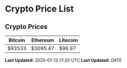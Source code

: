 # Crypto Price List

## Crypto Prices
| Bitcoin | Ethereum | Litecoin |
| ------- | -------- | -------- |
| $93533 | $3095.47 | $96.97 |
**Last Updated:** 2025-01-13 21:20 UTC
**Last Updated:** $DATE$
